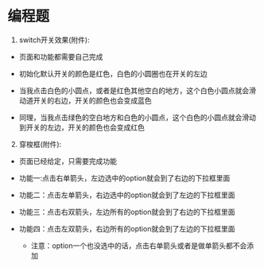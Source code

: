 # 编程题

1. switch开关效果(附件):

- 页面和功能都需要自己完成

- 初始化默认开关的颜色是红色，白色的小圆圈也在开关的左边

- 当我点击白色的小圆点，或者是红色其他空白的地方，这个白色小圆点就会滑动道开关的右边，开关的颜色也会变成蓝色

- 同理，当我点击绿色的空白地方和白色的小圆点，这个白色的小圆点就会滑动到开关的左边，开关的颜色也会变成红色

2. 穿梭框(附件):

- 页面已经给定，只需要完成功能	

- 功能一:点击右单箭头，左边选中的option就会到了右边的下拉框里面

- 功能二：点击左单箭头，右边选中的option就会到了左边的下拉框里面

- 功能三：点击右双箭头，左边所有的option就会到了右边的下拉框里面

- 功能四：点击左双箭头，右边所有的option就会到了左边的下拉框里面

  - 注意：option一个也没选中的话，点击右单箭头或者是做单箭头都不会添加








